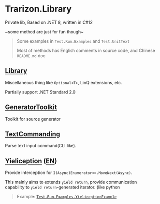 # Trarizon.Library

Private lib, Based on .NET 8, written in C#12

~some method are just for fun though~

> Some examples in `Test.Run.Examples` and `Test.UnitText`
>
> Most of methods has English comments in source code,
> and Chinese `README.md` doc

## [Library](./Trarizon.Library/README.md)

Miscellaneous thing like `Optional<T>`, LinQ extensions, etc. 

Partially support .NET Standard 2.0

## [GeneratorToolkit](./Trarizon.Library.GeneratorToolkit/README.md)

Toolkit for source generator

## [TextCommanding](./Trarizon.TextCommanding/README.md)

Parse text input command(CLI like).

## [Yieliception](./Trarizon.Yieliception/README.md) ([EN](./Trarizon.Yieliception/README.en.md))

Provide interception for `I(Async)Enumerator<>.MoveNext(Async)`. 

This mainly aims to extends `yield return`, provide communication capability to
`yield return`-generated iterator. (like python

> Example: [`Test.Run.Examples.YieliceptionExample`](./Trarizon.Test.Run/Examples/YieliceptionExample.cs)
